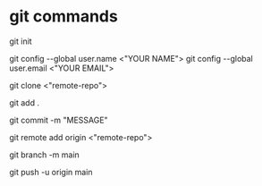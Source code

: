 # git commands

git init

git config --global user.name <"YOUR NAME">
git config --global user.email <"YOUR EMAIL">

git clone <"remote-repo">

git add .

git commit -m "MESSAGE"

git remote add origin <"remote-repo">

git branch -m main

git push -u origin main

